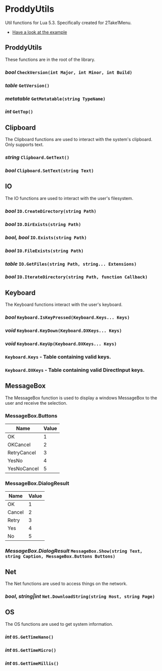 # ProddyUtils

Util functions for Lua 5.3. Specifically created for 2Take1Menu.

- [Have a look at the example](Example.lua)

## ProddyUtils

These functions are in the root of the library.

### *bool* `CheckVersion(int Major, int Minor, int Build)`
### *table* `GetVersion()`
### *metatable* `GetMetatable(string TypeName)`
### *int* `GetTop()`



## Clipboard

The Clipboard functions are used to interact with the system's clipboard. Only supports text.

### *string* `Clipboard.GetText()`
### *bool* `Clipboard.SetText(string Text)`



## IO

The IO functions are used to interact with the user's filesystem.

### *bool* `IO.CreateDirectory(string Path)`
### *bool* `IO.DirExists(string Path)`
### *bool, bool* `IO.Exists(string Path)`
### *bool* `IO.FileExists(string Path)`
### *table* `IO.GetFiles(string Path, string... Extensions)`
### *bool* `IO.IterateDirectory(string Path, function Callback)`



## Keyboard

The Keyboard functions interact with the user's keyboard.

### *bool* `Keyboard.IsKeyPressed(Keyboard.Keys... Keys)`
### *void* `Keyboard.KeyDown(Keyboard.DXKeys... Keys)`
### *void* `Keyboard.KeyUp(Keyboard.DXKeys... Keys)`
### `Keyboard.Keys` - Table containing valid keys.
### `Keyboard.DXKeys` - Table containing valid  DirectInput keys.



## MessageBox

The MessageBox function is used to display a windows MessageBox to the user and receive the selection.

### MessageBox.Buttons
| Name        | Value |
| ----------- | ----- |
| OK          | 1     |
| OKCancel    | 2     |
| RetryCancel | 3     |
| YesNo       | 4     |
| YesNoCancel | 5     |

### MessageBox.DialogResult
| Name        | Value |
| ----------- | ----- |
| OK          | 1     |
| Cancel      | 2     |
| Retry       | 3     |
| Yes         | 4     |
| No          | 5     |

### *MessageBox.DialogResult* `MessageBox.Show(string Text, string Caption, MessageBox.Buttons Buttons)`



## Net

The Net functions are used to access things on the network.

### *bool*, *string|int* `Net.DownloadString(string Host, string Page)`



## OS

The OS functions are used to get system information.

### *int* `OS.GetTimeNano()`
### *int* `OS.GetTimeMicro()`
### *int* `OS.GetTimeMillis()`